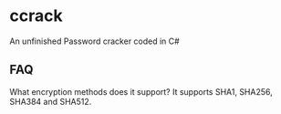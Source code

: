 # ccrack
An unfinished Password cracker coded in C#

## FAQ
What encryption methods does it support? It supports SHA1, SHA256, SHA384 and SHA512.

